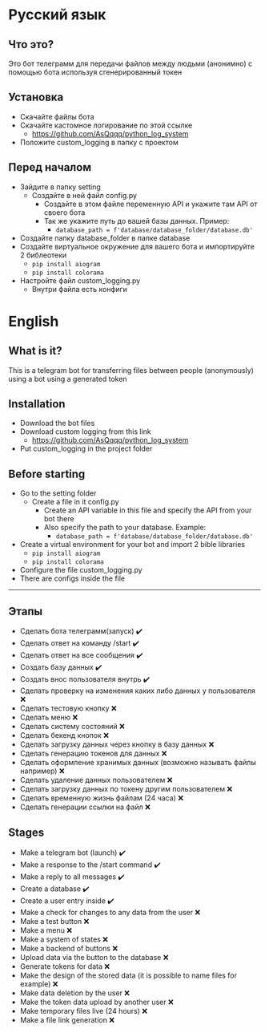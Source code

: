 # Русский язык

## Что это?
Это бот телеграмм для передачи файлов между людьми (анонимно) с помощью бота используя сгенерированный токен

## Установка
+ Скачайте файлы бота
+ Скачайте кастомное логирование по этой ссылке
    + https://github.com/AsQqqq/python_log_system
+ Положите custom_logging в папку с проектом

## Перед началом
+ Зайдите в папку setting
    + Создайте в ней файл config.py
        + Создайте в этом файле переменную API и укажите там API от своего бота
        + Так же укажите путь до вашей базы данных. Пример:
            + ```database_path = f'database/database_folder/database.db'```
+ Создайте папку database_folder в папке database
+ Создайте виртуальное окружение для вашего бота и импортируйте 2 библеотеки
    + ```pip install aiogram```
    + ```pip install colorama```
+ Настройте файл custom_logging.py
    + Внутри файла есть конфиги

# English

## What is it?
This is a telegram bot for transferring files between people (anonymously) using a bot using a generated token

## Installation
+ Download the bot files
+ Download custom logging from this link
    + https://github.com/AsQqqq/python_log_system
+ Put custom_logging in the project folder

## Before starting
+ Go to the setting folder
    + Create a file in it config.py
        + Create an API variable in this file and specify the API from your bot there
        + Also specify the path to your database. Example:
            + ```database_path = f'database/database_folder/database.db'```
+ Create a virtual environment for your bot and import 2 bible libraries
    + ```pip install aiogram```
    + ```pip install colorama```
+ Configure the file custom_logging.py
+ There are configs inside the file

------

## Этапы

+ Сделать бота телеграмм(запуск) ✔️
+ Сделать ответ на команду /start ✔️
+ Сделать ответ на все сообщения ✔️
+ Создать базу данных ✔️
+ Создать внос пользователя внутрь ✔️
+ Сделать проверку на изменения каких либо данных у пользователя ❌
+ Сделать тестовую кнопку ❌
+ Сделать меню ❌
+ Сделать систему состояний ❌
+ Сделать бекенд кнопок ❌
+ Сделать загрузку данных через кнопку в базу данных ❌
+ Сделать генерацию токенов для данных ❌
+ Сделать оформление хранимых данных (возможно называть файлы например) ❌
+ Сделать удаление данных пользователем ❌
+ Сделать загрузку данных по токену другим пользователем ❌
+ Сделать временную жизнь файлам (24 часа) ❌
+ Сделать генерации ссылки на файл ❌

## Stages

+ Make a telegram bot (launch) ✔️
+ Make a response to the /start command ✔️
+ Make a reply to all messages ✔️
+ Create a database ✔️
+ Create a user entry inside ✔️
+ Make a check for changes to any data from the user ❌
+ Make a test button ❌
+ Make a menu ❌
+ Make a system of states ❌
+ Make a backend of buttons ❌
+ Upload data via the button to the database ❌
+ Generate tokens for data ❌
+ Make the design of the stored data (it is possible to name files for example) ❌
+ Make data deletion by the user ❌
+ Make the token data upload by another user ❌
+ Make temporary files live (24 hours) ❌
+ Make a file link generation ❌
